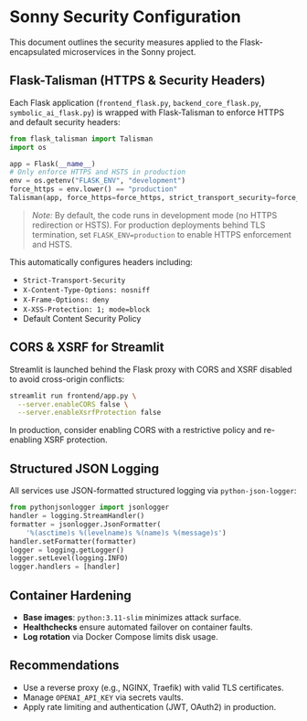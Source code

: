 # Sonny Security Configuration

This document outlines the security measures applied to the Flask-encapsulated microservices in the Sonny project.

## Flask-Talisman (HTTPS & Security Headers)
Each Flask application (`frontend_flask.py`, `backend_core_flask.py`, `symbolic_ai_flask.py`) is wrapped with Flask-Talisman to enforce HTTPS and default security headers:

```python
from flask_talisman import Talisman
import os

app = Flask(__name__)
# Only enforce HTTPS and HSTS in production
env = os.getenv("FLASK_ENV", "development")
force_https = env.lower() == "production"
Talisman(app, force_https=force_https, strict_transport_security=force_https)
```

> *Note:* By default, the code runs in development mode (no HTTPS redirection or HSTS). For production deployments behind TLS termination, set `FLASK_ENV=production` to enable HTTPS enforcement and HSTS.

This automatically configures headers including:
- `Strict-Transport-Security`
- `X-Content-Type-Options: nosniff`
- `X-Frame-Options: deny`
- `X-XSS-Protection: 1; mode=block`
- Default Content Security Policy

## CORS & XSRF for Streamlit
Streamlit is launched behind the Flask proxy with CORS and XSRF disabled to avoid cross-origin conflicts:
```bash
streamlit run frontend/app.py \
  --server.enableCORS false \
  --server.enableXsrfProtection false
```
In production, consider enabling CORS with a restrictive policy and re-enabling XSRF protection.

## Structured JSON Logging
All services use JSON-formatted structured logging via `python-json-logger`:

```python
from pythonjsonlogger import jsonlogger
handler = logging.StreamHandler()
formatter = jsonlogger.JsonFormatter(
    '%(asctime)s %(levelname)s %(name)s %(message)s')
handler.setFormatter(formatter)
logger = logging.getLogger()
logger.setLevel(logging.INFO)
logger.handlers = [handler]
```

## Container Hardening
- **Base images**: `python:3.11-slim` minimizes attack surface.
- **Healthchecks** ensure automated failover on container faults.
- **Log rotation** via Docker Compose limits disk usage.

## Recommendations
- Use a reverse proxy (e.g., NGINX, Traefik) with valid TLS certificates.
- Manage `OPENAI_API_KEY` via secrets vaults.
- Apply rate limiting and authentication (JWT, OAuth2) in production.